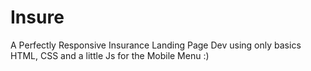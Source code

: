# Insure
A Perfectly Responsive Insurance Landing Page Dev using only basics HTML, CSS and a little Js for the Mobile Menu :)


  
